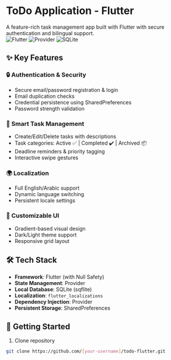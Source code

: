 # ToDo Application - Flutter  

A feature-rich task management app built with Flutter with secure authentication and bilingual support.  
![Flutter](https://img.shields.io/badge/Flutter-3.13-blue?logo=flutter)
![Provider](https://img.shields.io/badge/State%20Management-Provider-green)
![SQLite](https://img.shields.io/badge/Database-SQLite-yellow)

## ✨ Key Features  
### 🔒 Authentication & Security  
- Secure email/password registration & login  
- Email duplication checks  
- Credential persistence using SharedPreferences  
- Password strength validation  

### 📝 Smart Task Management  
- Create/Edit/Delete tasks with descriptions  
- Task categories: Active ✅ | Completed ✔️ | Archived 📦  
- Deadline reminders & priority tagging  
- Interactive swipe gestures  

### 🌍 Localization  
- Full English/Arabic support  
- Dynamic language switching  
- Persistent locale settings  

### 🎨 Customizable UI  
- Gradient-based visual design  
- Dark/Light theme support  
- Responsive grid layout  

## 🛠 Tech Stack  
- **Framework**: Flutter (with Null Safety)  
- **State Management**: Provider  
- **Local Database**: SQLite (sqflite)  
- **Localization**: `flutter_localizations`  
- **Dependency Injection**: Provider  
- **Persistent Storage**: SharedPreferences  

## 🚀 Getting Started  
1. Clone repository  
```bash
git clone https://github.com/[your-username]/todo-flutter.git
